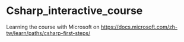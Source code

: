 # Csharp_interactive_course
Learning the course with Microsoft on https://docs.microsoft.com/zh-tw/learn/paths/csharp-first-steps/
